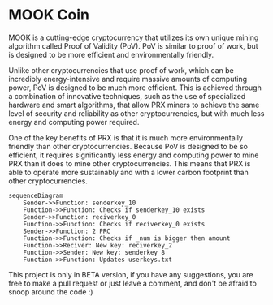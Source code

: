 # MOOK Coin

MOOK is a cutting-edge cryptocurrency that utilizes its own unique mining algorithm called Proof of Validity (PoV). PoV is similar to proof of work, but is designed to be more efficient and environmentally friendly.

Unlike other cryptocurrencies that use proof of work, which can be incredibly energy-intensive and require massive amounts of computing power, PoV is designed to be much more efficient. This is achieved through a combination of innovative techniques, such as the use of specialized hardware and smart algorithms, that allow PRX miners to achieve the same level of security and reliability as other cryptocurrencies, but with much less energy and computing power required.

One of the key benefits of PRX is that it is much more environmentally friendly than other cryptocurrencies. Because PoV is designed to be so efficient, it requires significantly less energy and computing power to mine PRX than it does to mine other cryptocurrencies. This means that PRX is able to operate more sustainably and with a lower carbon footprint than other cryptocurrencies.

```mermaid
sequenceDiagram
    Sender->>Function: senderkey_10
    Function->>Function: Checks if senderkey_10 exists
    Sender->>Function: reciverkey_0
    Function->>Function: Checks if reciverkey_0 exists
    Sender->>Function: 2 PRC
    Function->>Function: Checks if _num is bigger then amount
    Function->>Reciver: New key: reciverkey_2
    Function->>Sender: New key: senderkey_8
    Function->>Function: Updates userkeys.txt
```

This project is only in BETA version, if you have any suggestions, you are free to make a pull request or just leave a comment, and don't be afraid to snoop around the code :)
